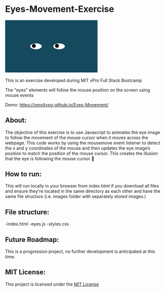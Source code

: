 # Eyes-Movement-Exercise
<img src="https://github.com/smolTypo/Eyes-Movement/blob/main/freakyEyes.png" width='300'/>

This is an exercise developed during MIT xPro Full Stack Bootcamp

The "eyes" elements will follow the mouse position on the screen using mouse events

Demo: https://smoltypo.github.io/Eyes-Movement/


## About:
The objective of this exercise is to use Javascript to animates the eye image to follow the movement of the mouse cursor when it moves across the webpage. This code works by using the mousemove event listener to detect the x and y coordinates of the mouse and then updates the eye image’s position to match the position of the mouse cursor. This creates the illusion that the eye is following the mouse cursor 👀

## How to run:
This will run locally in your browser from index.html if you download all files and ensure they're located in the same directory as each other and have the same file structure (i.e. images folder with separately stored images.) 

## File structure:
  -index.html
  -eyes.js
  -styles.css
  
## Future Roadmap:
This is a progression project, no further development is anticipated at this time.

## MIT License:
This project is licensed under the <a href="https://github.com/smolTypo/Eyes-Movement/blob/main/LICENSE">MIT License</a>

